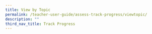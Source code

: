 ```yaml
---
title: View by Topic
permalink: /teacher-user-guide/assess-track-progress/viewtopic/
description: ""
third_nav_title: Track Progress
---
```

